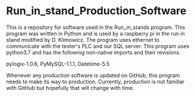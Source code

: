 # Run_in_stand_Production_Software
This is a repository for software used in the Run_in_stands program. This program was written in Python and is used by a raspberry pi in the run in stand modified by D. Klimowicz. The program uses ethernet to communicate with the tester's PLC and our SQL server. This program uses python3.7 and has the following non-native imports and their revisions.

pylogix-1.0.6,
PyMySQL-1.1.1,
Datetime-5.5

Whenever any production software is updated on GitHub, this program needs to make its way to production. Currently, production is not familiar with GitHub but hopefully that will change with time.
